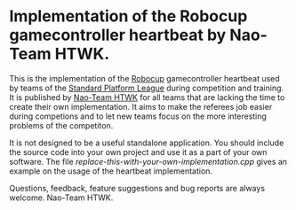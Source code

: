 Implementation of the Robocup gamecontroller heartbeat by Nao-Team HTWK. 
========================================================================

This is the implementation of the [Robocup](http://www.robocup.org/) gamecontroller heartbeat used by teams of the [Standard Platform League](http://www.tzi.de/spl/) during competition and training. It is published by [Nao-Team HTWK](http://naoteam.imn.htwk-leipzig.de) for all teams that are lacking the time to create their own implementation. It aims to make the referees job easier during competions and to let new teams focus on the more interesting problems of the competiton.

It is not designed to be a useful standalone application. You should include the source code into your own project and use it as a part of your own software. The file *replace-this-with-your-own-implementation.cpp* gives an example on the usage of the heartbeat implementation.

Questions, feedback, feature suggestions and bug reports are always welcome. Nao-Team HTWK.
